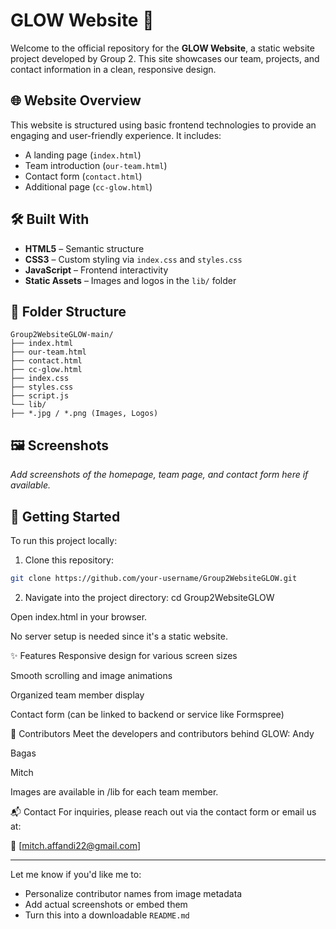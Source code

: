 # GLOW Website 🌟

Welcome to the official repository for the **GLOW Website**, a static website project developed by Group 2. This site showcases our team, projects, and contact information in a clean, responsive design.

## 🌐 Website Overview

This website is structured using basic frontend technologies to provide an engaging and user-friendly experience. It includes:

- A landing page (`index.html`)
- Team introduction (`our-team.html`)
- Contact form (`contact.html`)
- Additional page (`cc-glow.html`)

## 🛠️ Built With

- **HTML5** – Semantic structure
- **CSS3** – Custom styling via `index.css` and `styles.css`
- **JavaScript** – Frontend interactivity
- **Static Assets** – Images and logos in the `lib/` folder

## 📁 Folder Structure
``` 
Group2WebsiteGLOW-main/
├── index.html
├── our-team.html
├── contact.html
├── cc-glow.html
├── index.css
├── styles.css
├── script.js
└── lib/
├── *.jpg / *.png (Images, Logos)
``` 
## 🖼️ Screenshots

_Add screenshots of the homepage, team page, and contact form here if available._

## 🚀 Getting Started

To run this project locally:

1. Clone this repository:

```bash
git clone https://github.com/your-username/Group2WebsiteGLOW.git
```
2. Navigate into the project directory:
   cd Group2WebsiteGLOW

Open index.html in your browser.

No server setup is needed since it's a static website.

✨ Features
Responsive design for various screen sizes

Smooth scrolling and image animations

Organized team member display

Contact form (can be linked to backend or service like Formspree)

👥 Contributors
Meet the developers and contributors behind GLOW:
Andy

Bagas

Mitch

Images are available in /lib for each team member.

📬 Contact
For inquiries, please reach out via the contact form or email us at:

📧 [mitch.affandi22@gmail.com]


---

Let me know if you'd like me to:

- Personalize contributor names from image metadata
- Add actual screenshots or embed them
- Turn this into a downloadable `README.md` 



